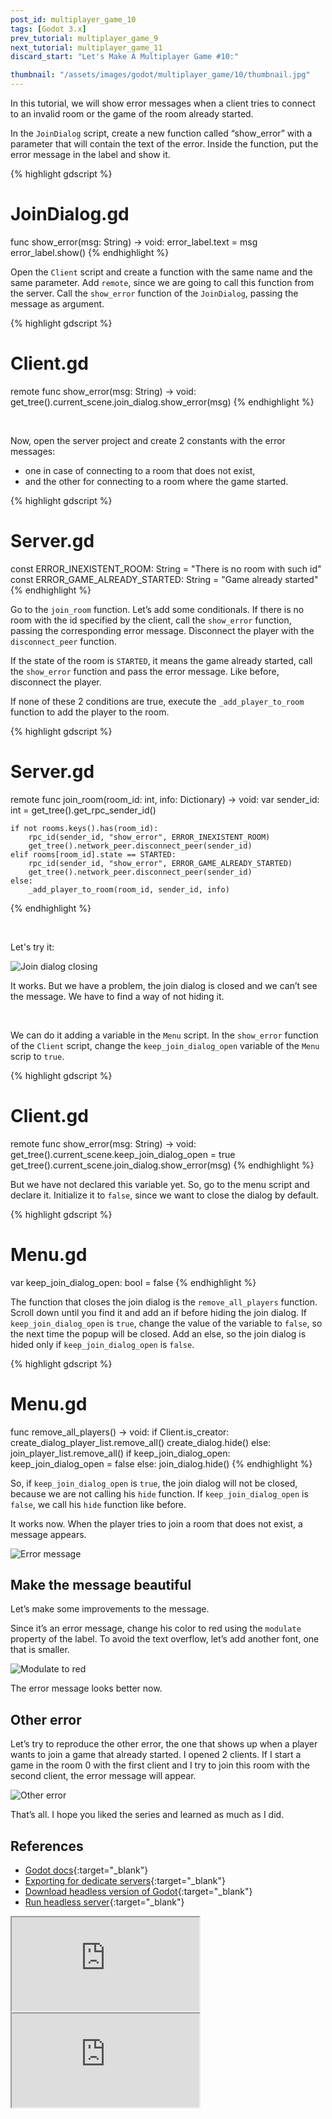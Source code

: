 ```yaml
---
post_id: multiplayer_game_10
tags: [Godot 3.x]
prev_tutorial: multiplayer_game_9
next_tutorial: multiplayer_game_11
discard_start: "Let's Make A Multiplayer Game #10:"

thumbnail: "/assets/images/godot/multiplayer_game/10/thumbnail.jpg"
---
```



In this tutorial, we will show error messages when a client tries to connect to an invalid room or the game of the room already started.

<!--more-->


In the `JoinDialog` script, create a new function called “show_error” with a parameter that will contain the text of the error. Inside the function, put the error message in the label and show it.

{% highlight gdscript %}
# JoinDialog.gd

func show_error(msg: String) -> void:
	error_label.text = msg
	error_label.show()
{% endhighlight %}

Open the `Client` script and create a function with the same name and the same parameter. Add `remote`, since we are going to call this function from the server. Call the `show_error` function of the `JoinDialog`, passing the message as argument.

{% highlight gdscript %}
# Client.gd

remote func show_error(msg: String) -> void:
	get_tree().current_scene.join_dialog.show_error(msg)
{% endhighlight %}

<br>


Now, open the server project and create 2 constants with the error messages:
* one in case of connecting to a room that does not exist,
* and the other for connecting to a room where the game started.

{% highlight gdscript %}
# Server.gd

const ERROR_INEXISTENT_ROOM: String = "There is no room with such id"
const ERROR_GAME_ALREADY_STARTED: String = "Game already started"
{% endhighlight %}

Go to the `join_room` function. Let’s add some conditionals. If there is no room with the id specified by the client, call the `show_error` function, passing the corresponding error message. Disconnect the player with the `disconnect_peer` function.

If the state of the room is `STARTED`, it means the game already started, call the `show_error` function and pass the error message. Like before, disconnect the player.

If none of these 2 conditions are true, execute the `_add_player_to_room` function to add the player to the room.

{% highlight gdscript %}
# Server.gd

remote func join_room(room_id: int, info: Dictionary) -> void:
	var sender_id: int = get_tree().get_rpc_sender_id()
	
	if not rooms.keys().has(room_id):
		rpc_id(sender_id, "show_error", ERROR_INEXISTENT_ROOM)
		get_tree().network_peer.disconnect_peer(sender_id)
	elif rooms[room_id].state == STARTED:
		rpc_id(sender_id, "show_error", ERROR_GAME_ALREADY_STARTED)
		get_tree().network_peer.disconnect_peer(sender_id)
	else:
		_add_player_to_room(room_id, sender_id, info)
{% endhighlight %}

<br>

Let's try it:

![Join dialog closing](/assets/images/godot/multiplayer_game/10/join_dialog_closing.gif)


It works. But we have a problem, the join dialog is closed and we can’t see the message. We have to find a way of not hiding it.

<br>


We can do it adding a variable in the `Menu` script. In the `show_error` function of the `Client` script, change the `keep_join_dialog_open` variable of the `Menu` scrip to `true`.

{% highlight gdscript %}
# Client.gd

remote func show_error(msg: String) -> void:
	get_tree().current_scene.keep_join_dialog_open = true
	get_tree().current_scene.join_dialog.show_error(msg)
{% endhighlight %}

But we have not declared this variable yet. So, go to the menu script and declare it. Initialize it to `false`, since we want to close the dialog by default.

{% highlight gdscript %}
# Menu.gd

var keep_join_dialog_open: bool = false
{% endhighlight %}

The function that closes the join dialog is the `remove_all_players` function. Scroll down until you find it and add an if before hiding the join dialog. If `keep_join_dialog_open` is `true`, change the value of the variable to `false`, so the next time the popup will be closed. Add an else, so the join dialog is hided only if `keep_join_dialog_open` is `false`.

{% highlight gdscript %}
# Menu.gd

func remove_all_players() -> void:
	if Client.is_creator:
		create_dialog_player_list.remove_all()
		create_dialog.hide()
	else:
		join_player_list.remove_all()
		if keep_join_dialog_open:
			keep_join_dialog_open = false
		else:
			join_dialog.hide()
{% endhighlight %}

So, if `keep_join_dialog_open` is `true`, the join dialog will not be closed, because we are not calling his `hide` function. If `keep_join_dialog_open` is `false`, we call his `hide` function like before.

It works now. When the player tries to join a room that does not exist, a message appears.

![Error message](/assets/images/godot/multiplayer_game/10/error_message.gif)



## Make the message beautiful

Let’s make some improvements to the message.


Since it’s an error message, change his color to red using the `modulate` property of the label. To avoid the text overflow, let’s add another font, one that is smaller.

![Modulate to red](/assets/images/godot/multiplayer_game/10/modulate_to_red.jpg)

The error message looks better now.


## Other error

Let’s try to reproduce the other error, the one that shows up when a player wants to join a game that already started. I opened 2 clients. If I start a game in the room 0 with the first client and I try to join this room with the second client, the error message will appear.

![Other error](/assets/images/godot/multiplayer_game/10/other_error.gif)


That’s all. I hope you liked the series and learned as much as I did.


## References
* [Godot docs](https://docs.godotengine.org/en/stable/tutorials/networking/high_level_multiplayer.html){:target="_blank"}
* [Exporting for dedicate servers](https://docs.godotengine.org/en/stable/tutorials/export/exporting_for_dedicated_servers.html#doc-exporting-for-dedicated-servers){:target="_blank"}
* [Download headless version of Godot](https://godotengine.org/download/server){:target="_blank"}
* [Run headless server](https://godotengine.org/qa/11251/how-to-export-the-project-for-server){:target="_blank"}


<div id="tutorial-videos">
    <iframe id="odysee-iframe" src="https://odysee.com/$/embed/@Matinator:c/let&#039;s-make-a-godot-multiplayer-game-10:0?r=5dDZJPgbdny6EiKLsWtNXNwnM936b7gf" allowfullscreen></iframe>
    <iframe id="youtube-iframe" src="https://www.youtube.com/embed/0n_HwyK9Cxs" allowfullscreen></iframe>
</div>